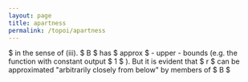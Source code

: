 ```yaml
---
layout: page
title: apartness
permalink: /topoi/apartness
---
```

$ in the sense of (iii). $ B $ has $ approx $ - upper - bounds (e.g. the function with constant output $ 1 $ ). But it is evident that $ r $ can be approximated "arbitrarily closely from below" by members of $ B $ 
